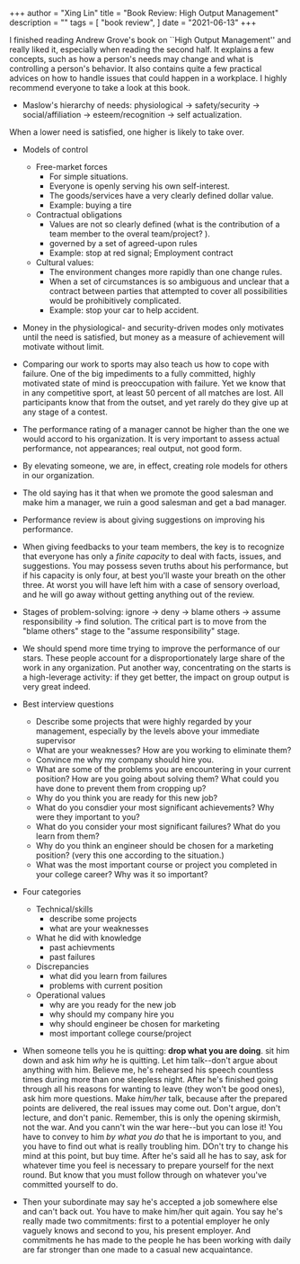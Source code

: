 +++
author = "Xing Lin"
title = "Book Review: High Output Management"
description = ""
tags = [
    "book review",
]
date = "2021-06-13"
+++

I finished reading Andrew Grove's book on ``High Output Management'' and
really liked it, especially when reading the second half.
It explains a few concepts, such as how a person's needs may change
and what is controlling a person's behavior. 
It also contains quite a few practical advices on how to handle issues
that could happen in a workplace. 
I highly recommend everyone to take a look at this book.

* Maslow's hierarchy of needs: physiological -> safety/security -> social/affiliation -> esteem/recognition -> self actualization. 

When a lower need is satisfied, one higher is likely to take over. 

* Models of control
    * Free-market forces 
        * For simple situations. 
        * Everyone is openly serving his own self-interest. 
        * The goods/services have a very clearly defined dollar value.
        * Example: buying a tire
    * Contractual obligations
        * Values are not so clearly defined (what is the contribution of a team member to the overal team/project? ).
        * governed by a set of agreed-upon rules
        * Example: stop at red signal; Employment contract
    * Cultural values: 
        * The environment changes more rapidly than one change rules. 
        * When a set of circumstances is so ambiguous and unclear that a contract between parties that attempted to cover all possibilities would be prohibitively complicated. 
        * Example: stop your car to help accident.
* Money in the physiological- and security-driven modes only motivates until the need is satisfied, but money as a measure of achievement will motivate without limit.

* Comparing our work to sports may also teach us how to cope with failure. One of the big impediments to a fully committed, highly motivated state of mind is preoccupation with failure. Yet we know that in any competitive sport, at least 50 percent of all matches are lost. All participants know that from the outset, and yet rarely do they give up at any stage of a contest.

* The performance rating of a manager cannot be higher than the one we would accord to his organization. It is very important to assess actual performance, not appearances; real output, not good form. 

* By elevating someone, we are, in effect, creating role models for others in our organization. 

* The old saying has it that when we promote the good salesman and make him a manager, we ruin a good salesman and get a bad manager. 

* Performance review is about giving suggestions on improving his performance. 

* When giving feedbacks to your team members, 
the key is to recognize that everyone has only a _finite capacity_ to deal with facts, issues, and suggestions. You may possess seven truths about his performance, but if his capacity is only four, at best you'll waste your breath on the other three. At worst you will have left him with a case of sensory overload, and he will go away without getting anything out of the review. 

* Stages of problem-solving: ignore -> deny -> blame others -> assume responsibility -> find solution. The critical part is to move from the "blame others" stage to the "assume responsibility" stage. 

* We should spend more time trying to improve the performance of our stars. These people account for a disproportionately large share of the work in any organization. Put another way, concentrating on the starts is a high-leverage activity: if they get better, the impact on group output is very great indeed. 

* Best interview questions
    * Describe some projects that were highly regarded by your management, especially by the levels above your immediate supervisor
    * What are your weaknesses? How are you working to eliminate them?
    * Convince me why my company should hire you.
    * What are some of the problems you are encountering in your current position? How are you going about solving them? What could you have done to prevent them from cropping up? 
    * Why do you think you are ready for this new job? 
    * What do you consdier your most significant achievements? Why were they important to you? 
    * What do you consider your most significant failures? What do you learn from them? 
    * Why do you think an engineer should be chosen for a marketing position? (very this one according to the situation.)
    * What was the most important course or project you completed in your college career? Why was it so important? 
* Four categories
    * Technical/skills
        * describe some projects
        * what are your weaknesses
    * What he did with knowledge
        * past achievments
        * past failures
    * Discrepancies
        * what did you learn from failures
        * problems with current position
    * Operational values
        * why are you ready for the new job
        * why should my company hire you
        * why should engineer be chosen for marketing
        * most important college course/project
* When someone tells you he is quitting: **drop what you are doing**. sit him down and ask him _why_ he is quitting. Let him talk--don't argue about anything with him. Believe me, he's rehearsed his speech countless times during more than one sleepless night. After he's finished going through all his reasons for wanting to leave (they won't be good ones), ask him more questions. Make _him/her_ talk, because after the prepared points are delivered, the real issues may come out. Don't argue, don't lecture, and don't panic. Remember, this is only the opening skirmish, not the war. And you cann't win the war here--but you can lose it! You have to convey to him _by what you do_ that he is important to you, and you have to find out what is really troubling him. DOn't try to change his mind at this point, but buy time. After he's said all he has to say, ask for whatever time you feel is necessary to prepare yourself for the next round. But know that you must follow through on whatever you've committed yourself to do. 
* Then your subordinate may say he's accepted a job somewhere else and can't back out. You have to make him/her quit again. You say he's really made two commitments: first to a potential employer he only vaguely knows and second to you, his present employer. And commitments he has made to the people he has been working with daily are far stronger than one made to a casual new acquaintance.  